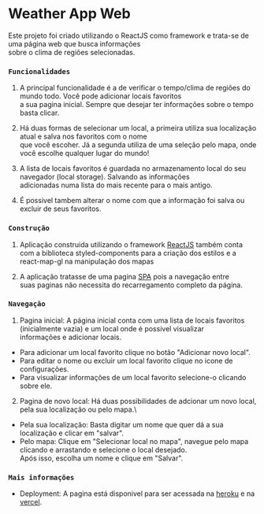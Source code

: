 # Weather App Web

Este projeto foi criado utilizando o ReactJS como framework e trata-se de uma página web que busca informações\
sobre o clima de regiões selecionadas.

### `Funcionalidades`

1. A principal funcionalidade é a de verificar o tempo/clima de regiões do mundo todo. Você pode adicionar locais favoritos\
a sua pagina inicial. Sempre que desejar ter informações sobre o tempo basta clicar.

2. Há duas formas de selecionar um local, a primeira utiliza sua localização atual e salva nos favoritos com o nome\
que você escoher. Já a segunda utiliza de uma seleção pelo mapa, onde você escolhe qualquer lugar do mundo!

3. A lista de locais favoritos é guardada no armazenamento local do seu navegador (local storage). Salvando as informações\
adicionadas numa lista do mais recente para o mais antigo.

4. É possivel tambem alterar o nome com que a informação foi salva ou excluir de seus favoritos.

### `Construção`

1. Aplicação construida utilizando o framework [ReactJS](https://pt-br.reactjs.org) também conta com a biblioteca
styled-components para a criação dos estilos e a react-map-gl na manipulação dos mapas

2. A aplicação tratasse de uma pagina [SPA](https://en.wikipedia.org/wiki/Single-page_application) pois a navegação entre\
suas paginas não necessita do recarregamento completo da página.

### `Navegação`

1. Pagina inicial:
  A página inicial conta com uma lista de locais favoritos (inicialmente vazia) e um local onde é possivel visualizar\
  informações e adicionar locais.
  * Para adicionar um local favorito clique no botão "Adicionar novo local".
  * Para editar o nome ou excluir um local favorito clique no icone de configurações.
  * Para visualizar informações de um local favorito selecione-o clicando sobre ele.

2. Pagina de novo local:
  Há duas possibilidades de adcionar um novo local, pela sua localização ou pelo mapa.\
  * Pela sua localização: Basta digitar um nome que quer dá a sua localização e clicar em "salvar".
  * Pelo mapa: Clique em "Selecionar local no mapa", navegue pelo mapa clicando e arrastando e selecione o local desejado.\
  Após isso, escolha um nome e clique em "Salvar".
  
  ### `Mais informações`
  
  * Deployment: A pagina está disponivel para ser acessada na [heroku](https://weather-app-web1.herokuapp.com) e na [vercel](https://weather-app-lqjafdib5.vercel.app).
